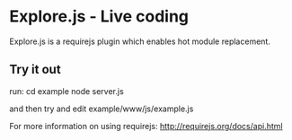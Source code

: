 Explore.js - Live coding
=======================

Explore.js is a requirejs plugin which enables hot module replacement.

Try it out
----------
run:
	cd example
	node server.js
	
and then try and edit example/www/js/example.js

For more information on using requirejs:
http://requirejs.org/docs/api.html
